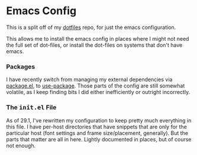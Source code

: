 # Emacs Config

This is a split off of my [dotfiles](https://github.com/rjray/dotfiles) repo,
for just the emacs configuration.

This allows me to install the emacs config in places where I might not need
the full set of dot-files, or install the dot-files on systems that don't
have emacs.

### Packages

I have recently switch from managing my external dependencies via
[package.el](http://wikemacs.org/wiki/Package.el), to
[use-package](https://github.com/jwiegley/use-package#modes-and-interpreters).
Those parts of the config are still somewhat volatile, as I keep finding bits
I did either inefficiently or outright incorrectly.

### The <kbd>init.el</kbd> File

As of 29.1, I've rewritten my configuration to keep pretty much everything in
this file. I have per-host directories that have snippets that are only for the
particular host (font settings and frame size/placement, generally). But the
parts that matter are all in here. Lightly documented in places, but of course
not enough.
